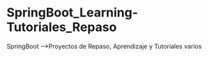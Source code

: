 # SpringBoot_Learning-Tutoriales_Repaso
SpringBoot -->Proyectos de Repaso, Aprendizaje y Tutoriales varios
